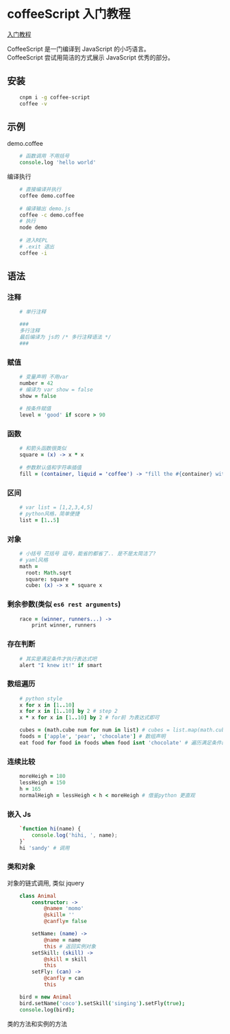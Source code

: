 # coffeeScript 入门教程

[入门教程](https://www.w3cschool.cn/coffeescript/)  

CoffeeScript 是一门编译到 JavaScript 的小巧语言。   
CoffeeScript 尝试用简洁的方式展示 JavaScript 优秀的部分。

## 安装
```bash
    cnpm i -g coffee-script
    coffee -v
```
## 示例

demo.coffee
```coffee
    # 函数调用 不用括号
    console.log 'hello world'
```

编译执行
```bash
    # 直接编译并执行
    coffee demo.coffee
    
    # 编译输出 demo.js
    coffee -c demo.coffee 
    # 执行
    node demo 
    
    # 进入REPL
    # .exit 退出
    coffee -i
```
## 语法

### 注释

```coffee
    # 单行注释

    ###
    多行注释
    最后编译为 js的 /* 多行注释语法 */
    ###
```
### 赋值
```coffee
    # 变量声明 不用var
    number = 42 
    # 编译为 var show = false
    show = false 
    
    # 按条件赋值
    level = 'good' if score > 90
```

### 函数
```coffee
    # 和箭头函数很类似
    square = (x) -> x * x  
    
    # 参数默认值和字符串插值
    fill = (container, liquid = 'coffee') -> "fill the #{container} with #{liquid}";
```
### 区间
```coffee
    # var list = [1,2,3,4,5] 
    # python风格，简单便捷
    list = [1..5] 
```
### 对象
```coffee
    # 小括号 花括号 逗号，能省的都省了.. 是不是太简洁了?
    # yaml风格
    math =
      root: Math.sqrt
      square: square
      cube: (x) -> x * square x
```
### 剩余参数(类似 `es6 rest arguments`)
```coffee
    race = (winner, runners...) ->
        print winner, runners
```
### 存在判断
```coffee
    # 其实是满足条件才执行表达式吧
    alert "I knew it!" if smart 
```
### 数组遍历
```coffee
    # python style
    x for x in [1..10]
    x for x in [1..10] by 2 # step 2
    x * x for x in [1..10] by 2 # for前 为表达式即可

    cubes = (math.cube num for num in list) # cubes = list.map(math.cube)
    foods = ['apple', 'pear', 'chocolate'] # 数组声明
    eat food for food in foods when food isnt 'chocolate' # 遍历满足条件的元素 很接近自然语言wow
```
### 连续比较
```coffee
    moreHeigh = 180
    lessHeigh = 150
    h = 165
    normalHeigh = lessHeigh < h < moreHeigh # 借鉴python 更直观
```
### 嵌入 Js
```coffee
    `function hi(name) {
        console.log('hihi, ', name);
    }`
    hi 'sandy' # 调用
```
### 类和对象

对象的链式调用, 类似 jquery
```coffee
    class Animal
        constructor: ->
            @name= 'momo'
            @skill= ''
            @canfly= false

        setName: (name) ->
            @name = name
            this # 返回实例对象
        setSkill: (skill) ->
            @skill = skill
            this
        setFly: (can) ->
            @canfly = can
            this

    bird = new Animal
    bird.setName('coco').setSkill('singing').setFly(true);
    console.log(bird);
```
类的方法和实例的方法

